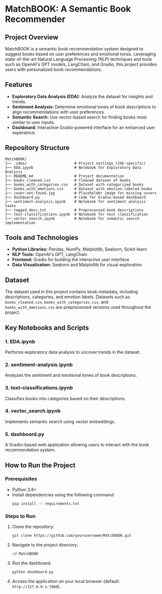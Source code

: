 # MatchBOOK: A Semantic Book Recommender

## Project Overview

MatchBOOK is a semantic book recommendation system designed to suggest books based on user preferences and emotional tones. Leveraging state-of-the-art Natural Language Processing (NLP) techniques and tools such as OpenAI's GPT models, LangChain, and Gradio, this project provides users with personalized book recommendations.

## Features

- **Exploratory Data Analysis (EDA):** Analyze the dataset for insights and trends.
- **Sentiment Analysis:** Determine emotional tones of book descriptions to align recommendations with user preferences.
- **Semantic Search:** Use vector-based search for finding books most similar to user inputs.
- **Dashboard:** Interactive Gradio-powered interface for an enhanced user experience.

## Repository Structure

```
MatchBOOK/
├── .idea/                      # Project settings (IDE-specific)
├── EDA.ipynb                   # Notebook for Exploratory Data Analysis
├── README.md                   # Project documentation
├── books_cleaned.csv           # Cleaned dataset of books
├── books_with_categories.csv   # Dataset with categorized books
├── books_with_emotions.csv     # Dataset with emotion-labeled books
├── cover-not-found.jpg         # Placeholder image for missing covers
├── dashboard.py                # Code for Gradio-based dashboard
├── sentiment-analysis.ipynb    # Notebook for sentiment analysis tasks
├── tagged_desc.txt             # Preprocessed book descriptions
├── text-classifications.ipynb  # Notebook for text classification
├── vector_search.ipynb         # Notebook for semantic search implementation
```

## Tools and Technologies

- **Python Libraries:** Pandas, NumPy, Matplotlib, Seaborn, Scikit-learn
- **NLP Tools:** OpenAI's GPT, LangChain
- **Frontend:** Gradio for building the interactive user interface
- **Data Visualization:** Seaborn and Matplotlib for visual exploration

## Dataset

The dataset used in this project contains book metadata, including descriptions, categories, and emotion labels. Datasets such as `books_cleaned.csv`, `books_with_categories.csv`, and `books_with_emotions.csv` are preprocessed versions used throughout the project.

## Key Notebooks and Scripts

### 1. EDA.ipynb
Performs exploratory data analysis to uncover trends in the dataset.

### 2. sentiment-analysis.ipynb
Analyzes the sentiment and emotional tones of book descriptions.

### 3. text-classifications.ipynb
Classifies books into categories based on their descriptions.

### 4. vector_search.ipynb
Implements semantic search using vector embeddings.

### 5. dashboard.py
A Gradio-based web application allowing users to interact with the book recommendation system.

## How to Run the Project

### Prerequisites

- Python 3.8+
- Install dependencies using the following command:
  ```bash
  pip install -r requirements.txt
  ```

### Steps to Run

1. Clone the repository:
   ```bash
   git clone https://github.com/yourusername/MatchBOOK.git
   ```

2. Navigate to the project directory:
   ```bash
   cd MatchBOOK
   ```

3. Run the dashboard:
   ```bash
   python dashboard.py
   ```

4. Access the application on your local browser (default: `http://127.0.0.1:7860`).


